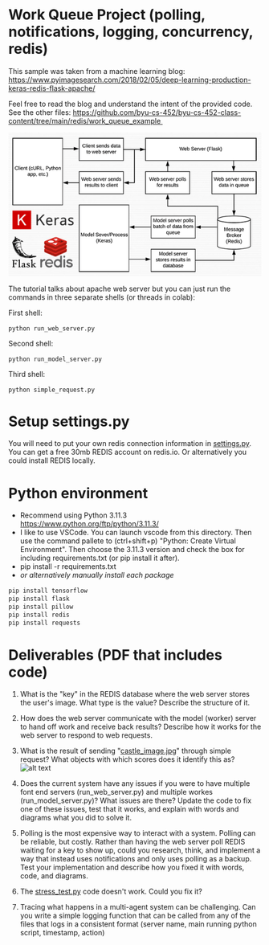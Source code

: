 # Work Queue Project (polling, notifications, logging, concurrency, redis)

This sample was taken from a machine learning blog:
https://www.pyimagesearch.com/2018/02/05/deep-learning-production-keras-redis-flask-apache/

Feel free to read the blog and understand the intent of the provided code.
See the other files: https://github.com/byu-cs-452/byu-cs-452-class-content/tree/main/redis/work_queue_example 

![alt text](system_design.png)

The tutorial talks about apache web server but you can just run the commands in three separate shells (or threads in colab):

First shell:
```
python run_web_server.py 
```

Second shell:
```
python run_model_server.py
```

Third shell:
```
python simple_request.py 
```

# Setup settings.py

You will need to put your own redis connection information in [settings.py](settings.py). You can get a free 30mb REDIS account on redis.io. Or alternatively you could install REDIS locally.

# Python environment
- Recommend using Python 3.11.3 https://www.python.org/ftp/python/3.11.3/
- I like to use VSCode. You can launch vscode from this directory. Then use the command pallete to (ctrl+shift+p) "Python: Create Virtual Environment". Then choose the 3.11.3 version and check the box for including requirements.txt (or pip install it after).
- pip install -r requirements.txt
- *or alternatively manually install each package*
```
pip install tensorflow
pip install flask
pip install pillow
pip install redis
pip install requests
```

# Deliverables (PDF that includes code)

1. What is the "key" in the REDIS database where the web server stores the user's image. What type is the value? Describe the structure of it.

2. How does the web server communicate with the model (worker) server to hand off work and receive back results? Describe how it works for the web server to respond to web requests.

3. What is the result of sending "[castle_image.jpg](castle_image.jpg)" through simple request?
What objects with which scores does it identify this as?
![alt text](castle_image.png)

4. Does the current system have any issues if you were to have multiple font end servers (run_web_server.py) and multiple workes (run_model_server.py)? What issues are there? Update the code to fix one of these issues, test that it works, and explain with words and diagrams what you did to solve it.

5. Polling is the most expensive way to interact with a system. Polling can be reliable, but costly. Rather than having the web server poll REDIS waiting for a key to show up, could you research, think, and implement a way that instead uses notifications and only uses polling as a backup. Test your implementation and describe how you fixed it with words, code, and diagrams.

6. The [stress_test.py](stress_test.py) code doesn't work. Could you fix it?

7. Tracing what happens in a multi-agent system can be challenging. Can you write a simple logging function that can be called from any of the files that logs in a consistent format (server name, main running python script, timestamp, action)